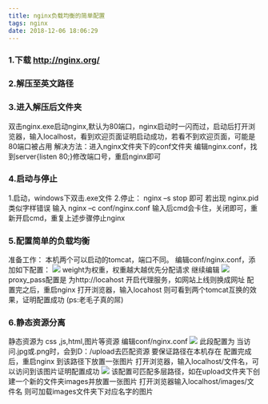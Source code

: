 ```yaml
---
title: nginx负载均衡的简单配置
tags: nginx
date: 2018-12-06 18:06:29
---
```

### 1.下载 http://nginx.org/
### 2.解压至英文路径
### 3.进入解压后文件夹
双击nginx.exe启动nginx,默认为80端口，nginx启动时一闪而过，启动后打开浏览器，输入localhost，看到欢迎页面证明启动成功，若看不到欢迎页面，可能是80端口被占用
解决方法：进入nginx文件夹下的conf文件夹
编辑nginx.conf，找到server{listen   80;}修改端口号，重启nginx即可
### 4.启动与停止
1.启动，windows下双击.exe文件
2.停止： nginx  –s  stop 即可
  若出现  nginx.pid 类似字样错误
        输入 nginx  –c  conf/nginx.conf
        输入后cmd会卡住，关闭即可，重新开启cmd，重复上述步骤停止nginx

### 5.配置简单的负载均衡
准备工作：
本机两个可以启动的tomcat，端口不同。
编辑conf/nginx.conf，添加如下配置：
![](https://github.com/ayanamiq/images/blob/master/images/nginx_conf1.png?raw=true)
weight为权重，权重越大越优先分配请求
继续编辑
![](https://github.com/ayanamiq/images/blob/master/images/nginx_conf2.png?raw=true)
proxy_pass配置是 为http://locahost 开启代理服务，如网站上线则换成网址
配置完之后，重启nginx
打开浏览器，输入locahost 则可看到两个tomcat互换的效果，证明配置成功
(ps:老毛子真的屌)

### 6.静态资源分离
静态资源为 css ,js,html,图片等资源
编辑conf/nginx.conf
![](https://github.com/ayanamiq/images/blob/master/images/nginx_conf3.png?raw=true)
此段配置为 当访问.jpg或.png时，会到D：/upload去匹配资源
要保证路径在本机存在
配置完成后，重启nginx
到该路径下放置一张图片
打开浏览器，输入localhost/文件名，可以访问到该图片证明配置成功
![](https://github.com/ayanamiq/images/blob/master/images/nginx_img.png?raw=true)
该配置可匹配多层路径，如在upload文件夹下创建一个新的文件夹images并放置一张图片
打开浏览器输入localhost/images/文件名  则可加载images文件夹下对应名字的图片

